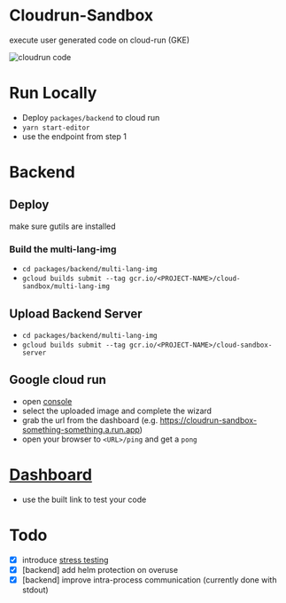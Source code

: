 # Cloudrun-Sandbox
execute user generated code on cloud-run (GKE)

![cloudrun code](https://codefibershq.com/assets/blog/cloudrun.png "CloudRun")

# Run Locally
- Deploy `packages/backend` to cloud run 
- `yarn start-editor`
- use the endpoint from step 1


# Backend

## Deploy 

make sure gutils are installed
### Build the multi-lang-img
- `cd packages/backend/multi-lang-img`
- `gcloud builds submit --tag gcr.io/<PROJECT-NAME>/cloud-sandbox/multi-lang-img`

## Upload Backend Server
- `cd packages/backend/multi-lang-img`
- `gcloud builds submit --tag gcr.io/<PROJECT-NAME>/cloud-sandbox-server`

## Google cloud run
- open [console](https://console.cloud.google.com/run/create?<PROJECT-NAME>)
- select the uploaded image and complete the wizard
- grab the url from the dashboard (e.g. https://cloudrun-sandbox-something-something.a.run.app)
- open your browser to `<URL>/ping` and get a `pong`

# [Dashboard](https://cloudrun-sandbox.netlify.app/)

- use the built link to test your code


# Todo
- [X] introduce [stress testing](https://github.com/loadimpact/k6)
- [X] [backend] add helm protection on overuse
- [X] [backend] improve intra-process communication (currently done with stdout)
